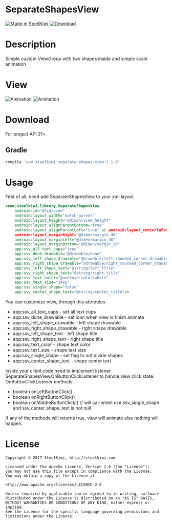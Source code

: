 # SeparateShapesView

[![Made in SteelKiwi](https://github.com/steelkiwi/SeparateShapesView/blob/master/assets/made_in_steelkiwi.png)](http://steelkiwi.com/blog/)
[ ![Download](https://api.bintray.com/packages/soulyaroslav/maven/separate-shapes-view/images/download.svg) ](https://bintray.com/soulyaroslav/maven/separate-shapes-view/_latestVersion)

# Description

Simple custom ViewGroup with two shapes inside and simple scale animation

# View

![Animation](https://github.com/steelkiwi/SeparateShapesView/blob/master/assets/shape_animation_center.gif)
![Animation](https://github.com/steelkiwi/SeparateShapesView/blob/master/assets/shape_animation_left.gif)

# Download

For project API 21+.

## Gradle

```gradle
compile 'com.steelkiwi:separate-shapes-view:1.1.0'
```

# Usage

First of all, need add SeparateShapesView to your xml layout

```xml
<com.steelkiwi.library.SeparateShapesView
    android:id="@+id/view"
    android:layout_width="match_parent"
    android:layout_height="@dimen/view_height"
    android:layout_alignParentBottom="true"
    android:layout_alignParentLeft="true" or android:layout_centerInParent="true" // it will animate view left or center position
    android:layout_marginRight="@dimen/margin_40"
    android:layout_marginLeft="@dimen/margin_40"
    android:layout_marginBottom="@dimen/margin_20"
    app:ssv_all_text_caps="true"
    app:ssv_done_drawable="@drawable/done"
    app:ssv_left_shape_drawable="@drawable/left_rounded_corner_drawable"
    app:ssv_right_shape_drawable="@drawable/right_rounded_corner_drawable"
    app:ssv_left_shape_text="@string/left_title"
    app:ssv_right_shape_text="@string/right_title"
    app:ssv_text_color="@android:color/white"
    app:ssv_text_size="14sp"
    app:ssv_single_shape="false"
    app:ssv_center_shape_text="@string/center_title"/>
```

You can customize view, through this attributes

* app:ssv_all_text_caps - set all text cups
* app:ssv_done_drawable - set icon when view is finish animate
* app:ssv_left_shape_drawable - left shape drawable
* app:ssv_right_shape_drawable - right shape drawable
* app:ssv_left_shape_text - left shape title
* app:ssv_right_shape_text -  right shape title
* app:ssv_text_color - shape text color
* app:ssv_text_size - shape text size
* app:ssv_single_shape - set flag to not divide shapes
* app:ssv_center_shape_text -  shape center text

Inside your client code need to implement listener SeparateShapesView.OnButtonClickListener to handle view click state.
OnButtonClickListener methods:

* boolean onLeftButtonClick()
* boolean onRightButtonClick()
* boolean onMiddleButtonClick() // will call when use ssv_single_shape and ssv_center_shape_text is not null

If any of the methods will returns true, view will animate else nothing will happen.

# License

```
Copyright © 2017 SteelKiwi, http://steelkiwi.com

Licensed under the Apache License, Version 2.0 (the "License");
you may not use this file except in compliance with the License.
You may obtain a copy of the License at

http://www.apache.org/licenses/LICENSE-2.0

Unless required by applicable law or agreed to in writing, software
distributed under the License is distributed on an "AS IS" BASIS,
WITHOUT WARRANTIES OR CONDITIONS OF ANY KIND, either express or implied.
See the License for the specific language governing permissions and
limitations under the License.
```

